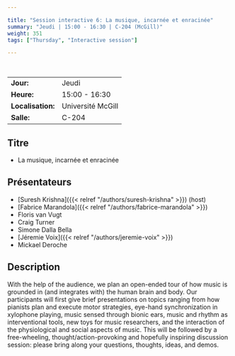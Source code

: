 ```yaml
---

title: "Session interactive 6: La musique, incarnée et enracinée"
summary: "Jeudi | 15:00 - 16:30 | C-204 (McGill)"
weight: 351
tags: ["Thursday", "Interactive session"]

---
```


<br>

| | |
| - | - |
| **Jour:** | Jeudi |
| **Heure:** | 15:00 - 16:30 |
| **Localisation:** | Université McGill |
| **Salle:** | C-204 |

## Titre

- La musique, incarnée et enracinée

## Présentateurs

- [Suresh Krishna]({{< relref "/authors/suresh-krishna" >}}) (host)
- [Fabrice Marandola]({{< relref "/authors/fabrice-marandola" >}})
- Floris van Vugt
- Craig Turner
- Simone Dalla Bella
- [Jéremie Voix]({{< relref "/authors/jeremie-voix" >}})
- Mickael Deroche

## Description

With the help of the audience, we plan an open-ended tour of how music is grounded in (and integrates with) the human brain and body. Our participants will first give brief presentations on topics ranging from how pianists plan and execute motor strategies, eye-hand synchronization in xylophone playing, music sensed through bionic ears, music and rhythm as interventional tools, new toys for music researchers, and the interaction of the physiological and social aspects of music. This will be followed by a free-wheeling, thought/action-provoking and hopefully inspiring discussion session: please bring along your questions, thoughts, ideas, and demos. 